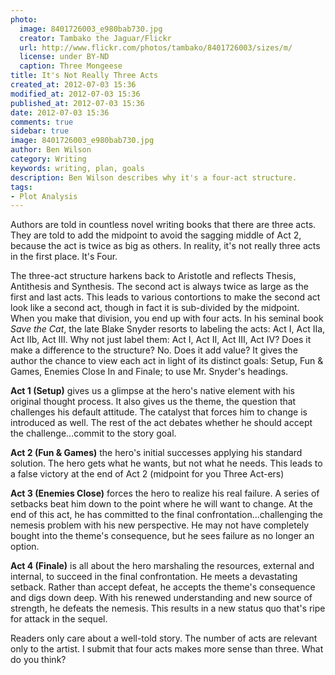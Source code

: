 ```yaml
---
photo:
  image: 8401726003_e980bab730.jpg
  creator: Tambako the Jaguar/Flickr
  url: http://www.flickr.com/photos/tambako/8401726003/sizes/m/
  license: under BY-ND
  caption: Three Mongeese
title: It's Not Really Three Acts
created_at: 2012-07-03 15:36
modified_at: 2012-07-03 15:36
published_at: 2012-07-03 15:36
date: 2012-07-03 15:36
comments: true
sidebar: true
image: 8401726003_e980bab730.jpg
author: Ben Wilson
category: Writing
keywords: writing, plan, goals
description: Ben Wilson describes why it's a four-act structure.
tags:
- Plot Analysis
---
```

<!-- Opening -->
Authors are told in countless novel writing books that there are three acts. They are told to add the midpoint to avoid the sagging middle of Act 2, because the act is twice as big as others. In reality, it's not really three acts in the first place. It's Four.

<!-- more -->
<!-- Theme Stated -->
The three-act structure harkens back to Aristotle and reflects Thesis, Antithesis and Synthesis. The second act is always twice as large as the first and last acts. This leads to various contortions to make the second act look like a second act, though in fact it is sub-divided by the midpoint. When you make that division, you end up with four acts. In his seminal book _Save the Cat_, the late Blake Snyder resorts to labeling the acts: Act I, Act IIa, Act IIb, Act III.
Why not just label them: Act I, Act II, Act III, Act IV? Does it make a difference to the structure? No. Does it add value? It gives the author the chance to view each act in light of its distinct goals: Setup, Fun & Games, Enemies Close In and Finale; to use Mr. Snyder's headings.

**Act 1 (Setup)** gives us a glimpse at the hero's native element with his original thought process. It also gives us the theme, the question that challenges his default attitude. The catalyst that forces him to change is introduced as well. The rest of the act debates whether he should accept the challenge...commit to the story goal.

**Act 2 (Fun & Games)** the hero's initial successes applying his standard solution. The hero gets what he wants, but not what he needs. This leads to a false victory at the end of Act 2 (midpoint for you Three Act-ers)

**Act 3 (Enemies Close)** forces the hero to realize his real failure. A series of setbacks beat him down to the point where he will want to change. At the end of this act, he has committed to the final confrontation...challenging the nemesis problem with his new perspective. He may not have completely bought into the theme's consequence, but he sees failure as no longer an option.

**Act 4 (Finale)** is all about the hero marshaling the resources, external and internal, to succeed in the final confrontation. He meets a devastating setback. Rather than accept defeat, he accepts the theme's consequence and digs down deep. With his renewed understanding and new source of strength, he defeats the nemesis. This results in a new status quo that's ripe for attack in the sequel.

Readers only care about a well-told story. The number of acts are relevant only to the artist. I submit that four acts makes more sense than three. What do you think?
